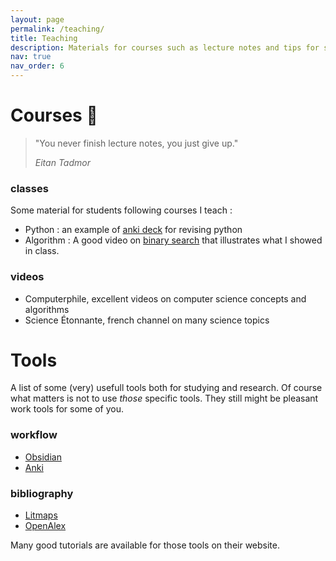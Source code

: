 ```yaml
---
layout: page
permalink: /teaching/
title: Teaching
description: Materials for courses such as lecture notes and tips for students (or anyone doing research).
nav: true
nav_order: 6
---
```


# Courses 📖
> "You never finish lecture notes, you just give up."
>
> *Eitan Tadmor*

### classes
Some material for students following courses I teach :
- Python : an example of [anki deck](https://ankiweb.net/shared/info/51975584) for revising python
- Algorithm : A good video on [binary search](https://www.youtube.com/watch?v=hDn8iOc30Tk) that illustrates what I showed in class.


### videos
- Computerphile, excellent videos on computer science concepts and algorithms
- Science Étonnante, french channel on many science topics

# Tools

A list of some (very) usefull tools both for studying and research. Of course what matters is not to use *those* specific tools. They still might be pleasant work tools for some of you.

### workflow
- [Obsidian](http://obsidian.md/)
- [Anki](https://apps.ankiweb.net/)

### bibliography
- [Litmaps](https://app.litmaps.co)
- [OpenAlex](https://openalex.org/)

Many good tutorials are available for those tools on their website.
